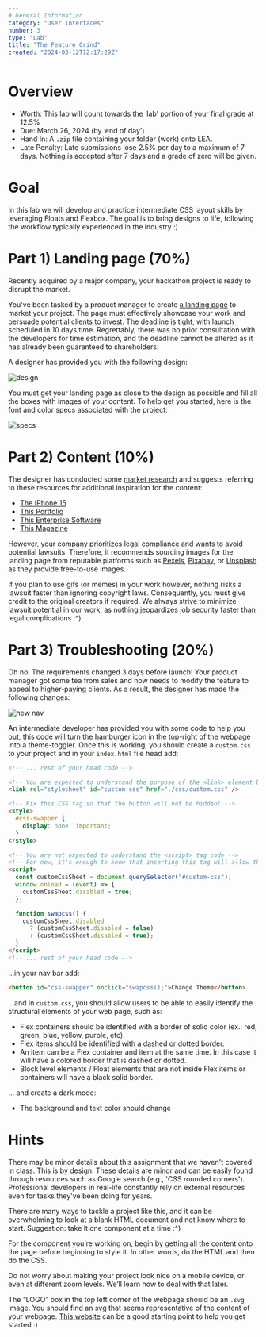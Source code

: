 ```yaml
---
# General Information
category: "User Interfaces"
number: 3
type: "Lab"
title: "The Feature Grind"
created: "2024-03-12T12:17:29Z"
---
```


# Overview

- Worth: This lab will count towards the ‘lab’ portion of your final grade at 12.5%
- Due: March 26, 2024 (by ‘end of day’)
- Hand In: A `.zip` file containing your folder (work) onto LEA.
- Late Penalty: Late submissions lose 2.5% per day to a maximum of 7 days. Nothing is accepted after 7 days and a grade of zero will be given.

# Goal

In this lab we will develop and practice intermediate CSS layout skills by leveraging Floats and Flexbox. The goal is to bring designs to life, following the workflow typically experienced in the industry :)

# Part 1) Landing page (70%)

Recently acquired by a major company, your hackathon project is ready to disrupt the market.

You've been tasked by a product manager to create [a landing page](https://www.semrush.com/blog/what-is-a-landing-page/?kw&cmp=CA_SRCH_DSA_Blog_EN&label=dsa_pagefeed&Network=g&Device=c&utm_content=676606881770&kwid=dsa-2185834088096&cmpid=18361978716&agpid=155254833518&BU=Core&extid=105177812820&adpos&gad_source=1) to market your project. The page must effectively showcase your work and persuade potential clients to invest. The deadline is tight, with launch scheduled in 10 days time. Regrettably, there was no prior consultation with the developers for time estimation, and the deadline cannot be altered as it has already been guaranteed to shareholders.

A designer has provided you with the following design:

![design](/assets/notes/W24-user-interfaces/labs/03/lab3-design.png)

You must get your landing page as close to the design as possible and fill all the boxes with images of your content. To help get you started, here is the font and color specs associated with the project:

![specs](/assets/notes/W24-user-interfaces/labs/03/lab3-specs.png)

# Part 2) Content (10%)

The designer has conducted some [market research](https://bootcamp.uxdesign.cc/market-research-a-beginners-guide-for-ux-designers-64a5afaa0cb4) and suggests referring to these resources for additional inspiration for the content:

- [The IPhone 15](https://www.apple.com/ca/iphone/?afid=p238%7CsYSSN3NtJ-dc_mtid_20925xpb40345_pcrid_674783757790_pgrid_152700520759_pexid__&cid=wwa-ca-kwgo-iphone-slid----General-)
- [This Portfolio](https://colin-moy.webflow.io/)
- [This Enterprise Software](https://www.getmaintainx.com/enterprise/)
- [This Magazine](https://magazine.ssense.com/)

However, your company prioritizes legal compliance and wants to avoid potential lawsuits. Therefore, it recommends sourcing images for the landing page from reputable platforms such as [Pexels](https://www.pexels.com/), [Pixabay](https://pixabay.com/), or [Unsplash](https://unsplash.com/) as they provide free-to-use images.

If you plan to use gifs (or memes) in your work however, nothing risks a lawsuit faster than ignoring copyright laws. Consequently, you must give credit to the original creators if required. We always strive to minimize lawsuit potential in our work, as nothing jeopardizes job security faster than legal complications :^)

# Part 3) Troubleshooting (20%)

Oh no! The requirements changed 3 days before launch! Your product manager got some tea from sales and now needs to modify the feature to appeal to higher-paying clients. As a result, the designer has made the following changes:

![new nav](/assets/notes/W24-user-interfaces/labs/03/lab3-new-nav.png)

An intermediate developer has provided you with some code to help you out, this code will turn the hamburger icon in the top-right of the webpage into a theme-toggler. Once this is working, you should create a `custom.css` to your project and in your `index.html` file head add:

```html
<!-- ... rest of your head code -->

<!-- You are expected to understand the purpose of the <link> element below! -->
<link rel="stylesheet" id="custom-css" href="./css/custom.css" />

<!-- Fix this CSS tag so that the button will not be hidden! -->
<style>
  #css-swapper {
    display: none !important;
  }
</style>

<!-- You are not expected to understand the <script> tag code -->
<!-- For now, it's enough to know that inserting this tag will allow the button to control whether your custom css file will apply or not.-->
<script>
  const customCssSheet = document.querySelector("#custom-css");
  window.onload = (event) => {
    customCssSheet.disabled = true;
  };

  function swapcss() {
    customCssSheet.disabled
      ? (customCssSheet.disabled = false)
      : (customCssSheet.disabled = true);
  }
</script>
<!-- ... rest of your head code -->
```

...in your nav bar add:

```html
<button id="css-swapper" onclick="swapcss();">Change Theme</button>
```

...and in `custom.css`, you should allow users to be able to easily identify the structural elements of your web page, such as:

- Flex containers should be identified with a border of solid color (ex.: red, green, blue, yellow, purple, etc).
- Flex items should be identified with a dashed or dotted border.
- An item can be a Flex container and item at the same time. In this case it will have a colored border that is dashed or dotted.
- Block level elements / Float elements that are not inside Flex items or containers will have a black solid border.

... and create a dark mode:

- The background and text color should change

# Hints

There may be minor details about this assignment that we haven't covered in class. This is by design. These details are minor and can be easily found through resources such as Google search (e.g., 'CSS rounded corners'). Professional developers in real-life constantly rely on external resources even for tasks they've been doing for years.

There are many ways to tackle a project like this, and it can be overwhelming to look at a blank HTML document and not know where to start. Suggestion: take it one component at a time :^)

For the component you’re working on, begin by getting all the content onto the page before beginning to style it. In other words, do the HTML and then do the CSS.

Do not worry about making your project look nice on a mobile device, or even at different zoom levels. We’ll learn how to deal with that later.

The “LOGO” box in the top left corner of the webpage should be an `.svg` image. You should find an svg that seems representative of the content of your webpage. [This website](https://feathericons.com/) can be a good starting point to help you get started :)
